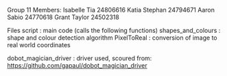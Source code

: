 Group 11
Members:
Isabelle Tia 24806616
Katia Stephan 24794671
Aaron Sabio 24770618
Grant Taylor 24502318

Files
script : main code (calls the following functions)
shapes_and_colours : shape and colour detection algorithm
PixelToReal : conversion of image to real world coordinates

dobot_magician_driver : driver used, scoured from:
https://github.com/gapaul/dobot_magician_driver
